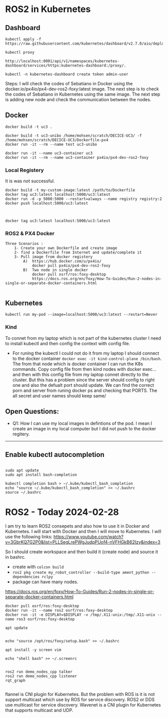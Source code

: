 # ROS2 in Kubernetes

## Dashboard
```
kubectl apply -f https://raw.githubusercontent.com/kubernetes/dashboard/v2.7.0/aio/deploy/recommended.yaml

kubectl proxy

http://localhost:8001/api/v1/namespaces/kubernetes-dashboard/services/https:kubernetes-dashboard:/proxy/.

kubectl -n kubernetes-dashboard create token admin-user
```

Steps:
I will check the codes of Sebatiano in Docker using the  docker.io/px4io/px4-dev-ros2-foxy:latest image.
The next step is to check the codes of Sebatiano in Kubernetes using the same image.
The next step is adding new node and check the communication between the nodes.




## Docker



```
docker build -t uc3 .

docker build -t uc3-unibo /home/mohsen/scratch/DECICE-UC3/ -f  /home/mohsen/scratch/DECICE-UC3/Dockerfile-px4
docker run -it --rm --name test uc3-unibo

docker run -it --name uc3-container uc3
docker run -it --rm --name uc3-container px4io/px4-dev-ros2-foxy

```
### Local Registery
It is was not successful.
```
docker build -t my-custom-image:latest /path/to/Dockerfile
docker tag uc3:latest localhost:5000/uc3:latest
docker run -d -p 5000:5000 --restart=always --name registry registry:2
docker push localhost:5000/uc3:latest



docker tag uc3:latest localhost:5000/uc3:latest

```

### ROS2 & PX4 Docker
```
Three Scenarios :
    1- Create your own Dockerfile and create image
    2- find a Dockerfile from Internet and update/complete it
    3- Pull image from docker registery 
        A)  https://hub.docker.com/u/px4io/
            docker pull px4io/px4-dev-ros2-foxy
        B)  Two node in single docker
            docker pull osrf/ros:foxy-desktop
            https://docs.ros.org/en/foxy/How-To-Guides/Run-2-nodes-in-single-or-separate-docker-containers.html
 

```


## Kubernetes 

```
kubectl run my-pod --image=localhost:5000/uc3:latest --restart=Never
```

### Kind
To connet from my laptop which is not part of the kubernetes cluster I need to install kubectl and then config the context with config file.
- For runing the kubectl I could not do it from my laptop I should connect to the docker container `docker exec -it kind-control-plane /bin/bash`. The from that node which is docker container I can run the K8s commands.
Copy config file from then kind nodes with docker exec... and then with this config file from my laptop connet directly to the cluster.
But this has a problem since the server should config to right one and also the defualt port should update. We can find the correct porn and server from runing docker ps and checking that PORTS.
The all secret and user names should keep same/
 
## Open Questions:
- Q1: How I can use my local images in defintions of the pod. I mean I create an image in my local computer but I did not push to the docker regitery.




---
## Enable kubectl autocompletion
```

sudo apt update
sudo apt install bash-completion

kubectl completion bash > ~/.kube/kubectl_bash_completion
echo "source ~/.kube/kubectl_bash_completion" >> ~/.bashrc
source ~/.bashrc
```


# ROS2 - Today 2024-02-28
I am try to learn ROS2 consepets and also how to use it in Docker and Kubernetes.
I will start with Docker and then I will move to Kubernetes.
I will use the following links:
https://www.youtube.com/watch?v=3GbrKQ7G2P0&list=PLLSegLrePWgJudpPUof4-nVFHGkB62Izy&index=3

So I should create workspace and then build it (create node) and source it in bashrc.
 - create with `colcon build`
 - `ros2 pkg create my_robot_controller --build-type ament_python --dependencies rclpy`  
 - package can have many nodes.

https://docs.ros.org/en/foxy/How-To-Guides/Run-2-nodes-in-single-or-separate-docker-containers.html 

```
docker pull osrf/ros:foxy-desktop
docker run -it --name ros2 osrf/ros:foxy-desktop
docker run -it -e DISPLAY=$DISPLAY -v /tmp/.X11-unix:/tmp/.X11-unix --name ros3 osrf/ros:foxy-desktop
```



```
apt update


echo "source /opt/ros/foxy/setup.bash" >> ~/.bashrc

apt install -y screen vim 

echo "shell bash" >> ~/.screenrc


ros2 run demo_nodes_cpp talker
ros2 run demo_nodes_cpp listener
rqt_graph
 
```

flannel is CNI plugin for Kubernetes. But the problem with ROS is it is not support multicast which use by ROS for service discovery. 
ROS2 or DDS use multicast for service discovery.
Wavenet is a CNI plugin for Kubernetes that supports multicast and UDP.




